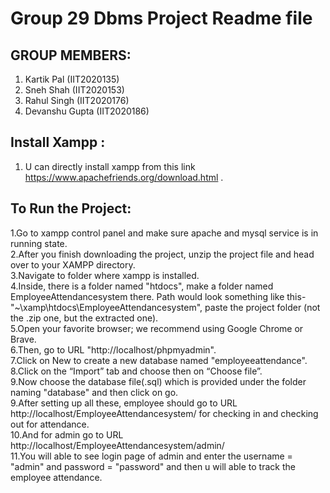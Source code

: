 # Group 29 Dbms Project Readme file

## GROUP MEMBERS:
1. Kartik Pal (IIT2020135)
2. Sneh Shah (IIT2020153)
3. Rahul Singh (IIT2020176)
4. Devanshu Gupta (IIT2020186)


## Install Xampp :

1) U can directly install xampp from this link https://www.apachefriends.org/download.html . 

## To Run the Project:

1.Go to xampp control panel and make sure apache and mysql service is in running state. <br>
2.After you finish downloading the project, unzip the project file and head over to your XAMPP directory. <br>
3.Navigate to folder where xampp is installed. <br>
4.Inside, there is a folder named "htdocs", make a folder named EmployeeAttendancesystem there. Path would look something like this-"~\xamp\htdocs\EmployeeAttendancesystem", paste the project folder (not the .zip one, but the extracted one). <br>
5.Open your favorite browser; we recommend using Google Chrome or Brave. <br>
6.Then, go to URL "http://localhost/phpmyadmin". <br>
7.Click on New to create a new database named "employeeattendance". <br>
8.Click on the “Import” tab and choose then on “Choose file”. <br>
9.Now choose the database file(.sql) which is provided under the folder naming "database" and then click on go. <br>
9.After setting up all these, employee should go to URL http://localhost/EmployeeAttendancesystem/ for checking in and checking out for attendance. <br>
10.And for admin go to URL http://localhost/EmployeeAttendancesystem/admin/ <br>
11.You will able to see login page of admin and enter the username = "admin" and password = "password" and then u will able to track the employee attendance. <br>

